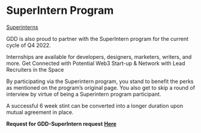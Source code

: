# SuperIntern Program

[Superinterns](https://www.producthunt.com/posts/superinterns)

GDD is also proud to partner with the SuperIntern program for the current cycle of Q4 2022.

Internships are available for developers, designers, marketers, writers, and more. Get Connected with Potential Web3 Start-up & Network with Lead Recruiters in the Space

By participating via the Superintern program, you stand to benefit the perks as mentioned on the program’s original page. You also get to skip a round of interview by virtue of being a Superintern program participant.

A successful 6 week stint can be converted into a longer duration upon mutual agreement in place.

**Request for GDD-SuperIntern request** [**Here**](https://forms.gle/6QPaNNFaVZ59KFZL8)
